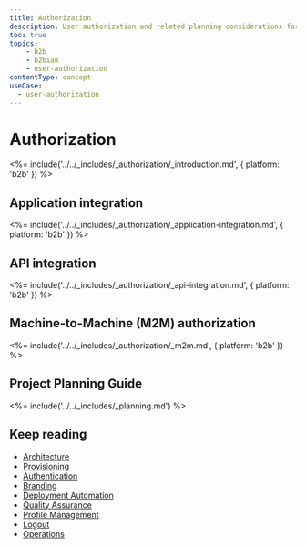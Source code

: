 ```yaml
---
title: Authorization
description: User authorization and related planning considerations for your B2B IAM implementation.
toc: true
topics:
    - b2b
    - b2biam
    - user-authorization
contentType: concept
useCase:
  - user-authorization
---
```

# Authorization

<%= include('../../_includes/_authorization/_introduction.md', { platform: 'b2b' }) %>

## Application integration

<%= include('../../_includes/_authorization/_application-integration.md', { platform: 'b2b' }) %>

## API integration

<%= include('../../_includes/_authorization/_api-integration.md', { platform: 'b2b' }) %>

## Machine-to-Machine (M2M) authorization

<%= include('../../_includes/_authorization/_m2m.md', { platform: 'b2b' }) %>

## Project Planning Guide

<%= include('../../_includes/_planning.md') %>

## Keep reading

* [Architecture](/architecture-scenarios/implementation/b2b/b2b-architecture)
* [Provisioning](/architecture-scenarios/implementation/b2b/b2b-provisioning)
* [Authentication](/architecture-scenarios/implementation/b2b/b2b-authentication)
* [Branding](/architecture-scenarios/implementation/b2b/b2b-branding)
* [Deployment Automation](/architecture-scenarios/implementation/b2b/b2b-deployment)
* [Quality Assurance](/architecture-scenarios/implementation/b2b/b2b-qa)
* [Profile Management](/architecture-scenarios/implementation/b2b/b2b-profile-mgmt)
* [Logout](/architecture-scenarios/implementation/b2b/b2b-logout)
* [Operations](/architecture-scenarios/implementation/b2b/b2b-operations)
